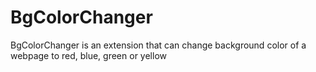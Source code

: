 # BgColorChanger
BgColorChanger is an extension that can change background color of a webpage to red, blue, green or yellow
